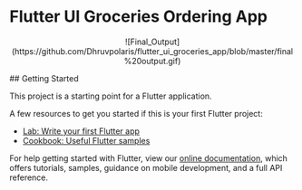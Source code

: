 # Flutter UI Groceries Ordering App
<p align="center"> 
![Final_Output](https://github.com/Dhruvpolaris/flutter_ui_groceries_app/blob/master/final%20output.gif)
</p>
## Getting Started

This project is a starting point for a Flutter application.

A few resources to get you started if this is your first Flutter project:

- [Lab: Write your first Flutter app](https://flutter.dev/docs/get-started/codelab)
- [Cookbook: Useful Flutter samples](https://flutter.dev/docs/cookbook)

For help getting started with Flutter, view our
[online documentation](https://flutter.dev/docs), which offers tutorials,
samples, guidance on mobile development, and a full API reference.
